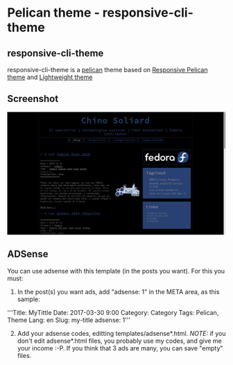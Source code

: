 Pelican theme - responsive-cli-theme
================================

responsive-cli-theme
----------

responsive-cli-theme is a [pelican](https://www.getpelican.com) theme based on [Responsive Pelican theme](https://github.com/ir193/Responsive-Pelican/) and [Lightweight theme](https://github.com/getpelican/pelican-themes/tree/master/lightweight)



Screenshot
----------

  ![Screenshot](screenshot.png)


ADSense
-------
You can use adsense with this template (in the posts you want). For this you must:  

  1. In the post(s) you want ads, add "adsense: 1" in the META area, as this sample:

'''Title: MyTittle
Date: 2017-03-30 9:00
Category: Category
Tags: Pelican, Theme
Lang: en
Slug: my-title
adsense: 1'''

  2. Add your adsense codes, editting templates/adsense\*.html.
*NOTE:* if you don't edit adsense\*.html files, you probably use my codes, and give me your income :-P. If you think that 3 ads are many, you can save "empty" files.

